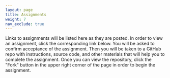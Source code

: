 ```yaml
---
layout: page
title: Assignments
weight: 7
nav_exclude: true
---
```


Links to assignments will be listed here as they are posted. 
In order to view an assignment, click the corresponding link below. 
You will be asked to confirm acceptance of the assignment.
Then you will be taken to a GitHub repo with instructions, source code, and other materials that will help you to complete the assignment. 
Once you can view the repository, click the "Fork" button in the upper right corner of the page in order to begin the assignment. 



